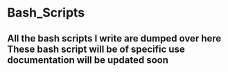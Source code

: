 # Bash_Scripts
All the bash scripts I write are dumped over here
These bash script will be of specific use documentation will be updated soon
-----------------------------------------------------------------------------
